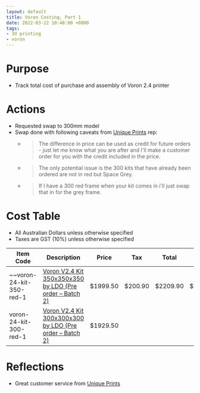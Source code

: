```yaml
---
layout: default
title: Voron Costing, Part 1
date: 2022-03-22 10:48:00 +0800
tags:
- 3d printing
- voron
---
```


# Purpose
- Track total cost of purchase and assembly of Voron 2.4 printer

# Actions
- Requested swap to 300mm model
- Swap done with following caveats from [Unique Prints](https://uniqueprints.shop/) rep:
  - > The difference in price can be used as credit for future orders - just let me know what you are after and I'll make a customer order for you with the credit included in the price.
  - > The only potential issue is the 300 kits that have already been ordered are not in red but Space Grey.
  - > If I have a 300 red frame when your kit comes in i'll just swap that in for the grey frame.

# Cost Table
- All Australian Dollars unless otherwise specified
- Taxes are GST (10%)  unless otherwise specified

| Item Code | Description | Price | Tax | Total | Running Total |
| ---       | ---         | ---   | --- | ---   | ---           |
| ~~voron-24-kit-350-red-1 | [Voron V2.4 Kit 350x350x350 by LDO (Pre order – Batch 2)](https://uniqueprints.shop/shop/kits/voron-v2-4-kit-350x350x350-by-ldo-pre-order-batch-2/) | $1999.50 | $200.90 | $2209.90 | $2209.90~~ |
| voron-24-kit-300-red-1 | [Voron V2.4 Kit 300x300x300 by LDO (Pre order – Batch 2)](https://uniqueprints.shop/shop/ldo/voron-v2-4-kit-300x300x300-by-ldo-pre-order-batch-2/) | $1929.50 | 

# Reflections
- Great customer service from [Unique Prints](https://uniqueprints.shop/)